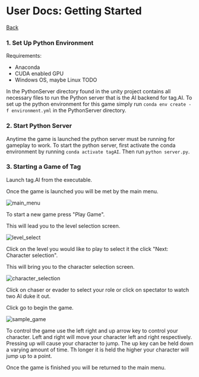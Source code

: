 # User Docs: Getting Started

[Back](index.md)

### 1. Set Up Python Environment

Requirements: 

- Anaconda
- CUDA enabled GPU
- Windows OS, maybe Linux TODO

In the PythonServer directory found in the unity project contains all necessary files to run the Python server that is the AI backend for tag.AI. To set up the python environment for this game simply run `conda env create -f environment.yml` in the PythonServer directory. 

### 2. Start Python Server

Anytime the game is launched the python server must be running for gameplay to work. To start the python server, first activate the conda environment by running `conda activate tagAI`. Then run `python server.py`.

### 3. Starting a Game of Tag

Launch tag.AI from the executable.

Once the game is launched you will be met by the main menu.

![main_menu](C:\Users\benel\PycharmProjects\JCBE\docs\images\main_menu.png)

To start a new game press "Play Game".

This will lead you to the level selection screen.

![level_select](C:\Users\benel\PycharmProjects\JCBE\docs\images\level_select.png)



Click on the level you would like to play to select it the click "Next: Character selection".

This will bring you to the character selection screen.

![character_selection](C:\Users\benel\PycharmProjects\JCBE\docs\images\character_selection.png)

Click on chaser or evader to select your role or click on spectator to watch two AI duke it out.

Click go to begin the game.

![sample_game](C:\Users\benel\PycharmProjects\JCBE\docs\images\sample_game.png)

To control the game use the left right and up arrow key to control your character. Left and right will move your character left and right respectively. Pressing up will cause your character to jump. The up key can be held down a varying amount of time. Th longer it is held the higher your character will jump up to a point. 

 Once the game is finished you will be returned to the main menu.
